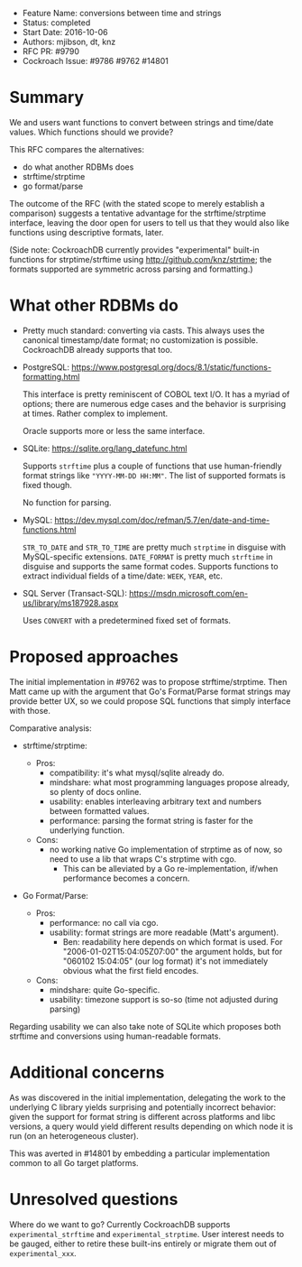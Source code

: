 - Feature Name: conversions between time and strings
- Status: completed
- Start Date: 2016-10-06
- Authors: mjibson, dt, knz
- RFC PR: #9790
- Cockroach Issue: #9786 #9762 #14801

# Summary

We and users want functions to convert between strings and time/date
values. Which functions should we provide?

This RFC compares the alternatives:
- do what another RDBMs does
- strftime/strptime
- go format/parse

The outcome of the RFC (with the stated scope to merely establish a
comparison) suggests a tentative advantage for the strftime/strptime
interface, leaving the door open for users to tell us that they would
also like functions using descriptive formats, later.

(Side note: CockroachDB currently provides "experimental" built-in
functions for strptime/strftime using http://github.com/knz/strtime;
the formats supported are symmetric across parsing and formatting.)

# What other RDBMs do

- Pretty much standard: converting via casts. This always uses the
  canonical timestamp/date format; no customization is
  possible. CockroachDB already supports that too.

- PostgreSQL: https://www.postgresql.org/docs/8.1/static/functions-formatting.html

  This interface is pretty reminiscent of COBOL text I/O.  It has a
  myriad of options; there are numerous edge cases and the behavior is
  surprising at times. Rather complex to implement.

  Oracle supports more or less the same interface.

- SQLite: https://sqlite.org/lang_datefunc.html

  Supports `strftime` plus a couple of functions that use
  human-friendly format strings like `"YYYY-MM-DD HH:MM"`. The list of
  supported formats is fixed though.

  No function for parsing.

- MySQL: https://dev.mysql.com/doc/refman/5.7/en/date-and-time-functions.html

  `STR_TO_DATE` and `STR_TO_TIME` are pretty much `strptime` in
  disguise with MySQL-specific extensions.
  `DATE_FORMAT` is pretty much `strftime` in disguise and supports the
  same format codes.
  Supports functions to extract individual fields of a time/date:
  `WEEK`, `YEAR`, etc.

- SQL Server (Transact-SQL): https://msdn.microsoft.com/en-us/library/ms187928.aspx

  Uses `CONVERT` with a predetermined fixed set of formats.

# Proposed approaches

The initial implementation in #9762 was to propose
strftime/strptime. Then Matt came up with the argument that Go's
Format/Parse format strings may provide better UX, so we could propose
SQL functions that simply interface with those.

Comparative analysis:

- strftime/strptime:
  - Pros:
    - compatibility: it's what mysql/sqlite already do.
    - mindshare: what most programming languages propose already, so plenty of docs online.
    - usability: enables interleaving arbitrary text and numbers between formatted values.
    - performance: parsing the format string is faster for the underlying function.
  - Cons:
    - no working native Go implementation of strptime as of now,
      so need to use a lib that wraps C's strptime with cgo.
      - This can be alleviated by a Go re-implementation, if/when performance
        becomes a concern.

- Go Format/Parse:
  - Pros:
    - performance: no call via cgo.
    - usability: format strings are more readable (Matt's argument).
	  - Ben: readability here depends on which format is used. For
        "2006-01-02T15:04:05Z07:00" the argument holds, but for
        "060102 15:04:05" (our log format) it's not immediately
        obvious what the first field encodes.
  - Cons:
    - mindshare: quite Go-specific.
    - usability: timezone support is so-so (time not adjusted during parsing)

Regarding usability we can also take note of SQLite which proposes
both strftime and conversions using human-readable formats.

# Additional concerns

As was discovered in the initial implementation, delegating the work
to the underlying C library yields surprising and potentially
incorrect behavior: given the support for format string is different
across platforms and libc versions, a query would yield different
results depending on which node it is run (on an heterogeneous
cluster).

This was averted in #14801 by embedding a particular implementation
common to all Go target platforms.

# Unresolved questions

Where do we want to go?  Currently CockroachDB supports
`experimental_strftime` and `experimental_strptime`. User interest
needs to be gauged, either to retire these built-ins entirely or
migrate them out of `experimental_xxx`.
